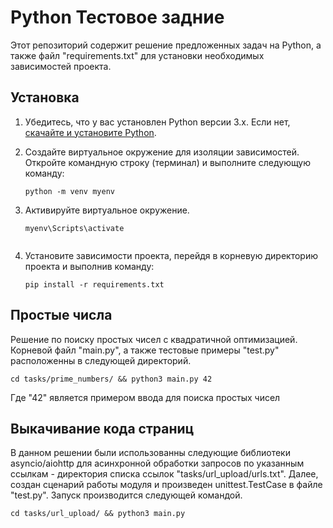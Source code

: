 # Python Тестовое задние

Этот репозиторий содержит решение предложенных задач на Python, а также файл "requirements.txt" для установки необходимых зависимостей проекта.

## Установка

1. Убедитесь, что у вас установлен Python версии 3.x. Если нет, [скачайте и установите Python](https://www.python.org/downloads/).

2. Создайте виртуальное окружение для изоляции зависимостей. Откройте командную строку (терминал) и выполните следующую команду:

   ```shell
   python -m venv myenv

3. Активируйте виртуальное окружение.

   ```shell
   myenv\Scripts\activate
 
4. Установите зависимости проекта, перейдя в корневую директорию проекта и выполнив команду:

   ```shell
   pip install -r requirements.txt
   
## Простые числа

Решение по поиску простых чисел с квадратичной оптимизацией. Корневой файл "main.py", a также тестовые примеры "test.py" расположенны в следующей директорий. 

    cd tasks/prime_numbers/ && python3 main.py 42
   
  Где "42" является примером ввода для поиска простых чисел 
  
## Выкачивание кода страниц

В данном решении были использованны следующие библиотеки asyncio/aiohttp для асинхронной обработки запросов по указанным ссылкам - директория списка ссылок "tasks/url_upload/urls.txt". Далее, создан сценарий работы модуля и произведен unittest.TestCase в файле "test.py". Запуск производится следующей командой. 

    cd tasks/url_upload/ && python3 main.py

